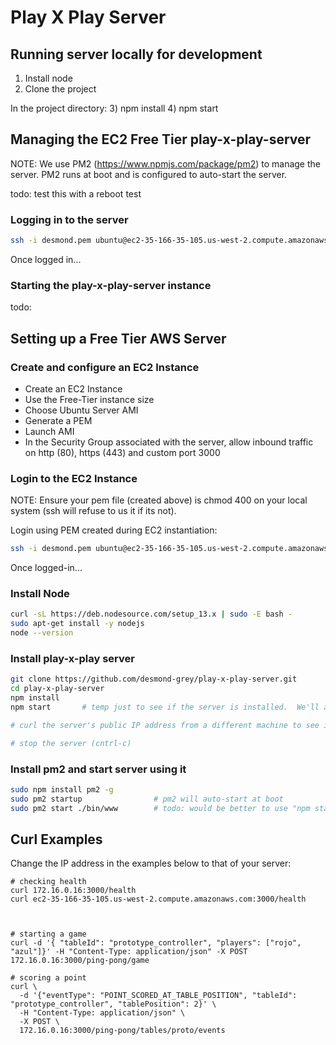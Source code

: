 # Play X Play Server

## Running server locally for development
1) Install node
2) Clone the project

In the project directory: 
3) npm install
4) npm start

## Managing the EC2 Free Tier play-x-play-server

NOTE: We use PM2 (https://www.npmjs.com/package/pm2) to manage the server.  PM2 runs at boot and is configured to
auto-start the server.

todo: test this with a reboot test 


### Logging in to the server 
```bash
ssh -i desmond.pem ubuntu@ec2-35-166-35-105.us-west-2.compute.amazonaws.com
```

Once logged in...

### Starting the play-x-play-server instance
todo:


 
## Setting up a Free Tier AWS Server

### Create and configure an EC2 Instance

* Create an EC2 Instance
* Use the Free-Tier instance size
* Choose Ubuntu Server AMI
* Generate a PEM
* Launch AMI
* In the Security Group associated with the server, allow inbound traffic on http (80), https (443) and custom port 3000

### Login to the EC2 Instance
NOTE: Ensure your pem file (created above) is chmod 400 on your local system (ssh will refuse to us it if its not).

Login using PEM created during EC2 instantiation:
```bash
ssh -i desmond.pem ubuntu@ec2-35-166-35-105.us-west-2.compute.amazonaws.com
```


Once logged-in...

### Install Node
```bash
curl -sL https://deb.nodesource.com/setup_13.x | sudo -E bash -
sudo apt-get install -y nodejs
node --version
```

### Install play-x-play server
```bash
git clone https://github.com/desmond-grey/play-x-play-server.git
cd play-x-play-server
npm install
npm start       # temp just to see if the server is installed.  We'll actually use pm2 to manage the server

# curl the server's public IP address from a different machine to see if it's running.  curl ec2-35-166-35-105.us-west-2.compute.amazonaws.com:3000/health

# stop the server (cntrl-c)
```

### Install pm2 and start server using it
```bash
sudo npm install pm2 -g
sudo pm2 startup                # pm2 will auto-start at boot
sudo pm2 start ./bin/www        # todo: would be better to use "npm start" which is configured to call ./bin/www
```



## Curl Examples
Change the IP address in the examples below to that of your server:

```shell script
# checking health
curl 172.16.0.16:3000/health
curl ec2-35-166-35-105.us-west-2.compute.amazonaws.com:3000/health



# starting a game
curl -d '{ "tableId": "prototype_controller", "players": ["rojo", "azul"]}' -H "Content-Type: application/json" -X POST 172.16.0.16:3000/ping-pong/game

# scoring a point
curl \
  -d '{"eventType": "POINT_SCORED_AT_TABLE_POSITION", "tableId": "prototype_controller", "tablePosition": 2}' \
  -H "Content-Type: application/json" \
  -X POST \
  172.16.0.16:3000/ping-pong/tables/proto/events
```
